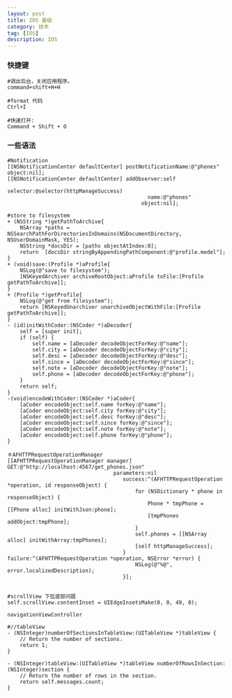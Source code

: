 ```yaml
---
layout: post
title: IOS 基础
category: 技术
tag: [IOS]
description: IOS
---
```


### 快捷键

	#调出后台，关闭应用程序。
    command+shift+H+H
	
	#format 代码
	Ctrl+I 
	
	#快速打开: 
	Command + Shift + O



### 一些语法

	#Notification
	[[NSNotificationCenter defaultCenter] postNotificationName:@"phones" object:nil];	
	[[NSNotificationCenter defaultCenter] addObserver:self
                                             selector:@selector(httpManageSuccess)
                                                 name:@"phones"
                                               object:nil];

	#store to filesystem
	+ (NSString *)getPathToArchive{
		NSArray *paths = NSSearchPathForDirectoriesInDomains(NSDocumentDirectory, NSUserDomainMask, YES);
    	NSString *docsDir = [paths objectAtIndex:0];
    	return  [docsDir stringByAppendingPathComponent:@"profile.model"];
	}
	+ (void)save:(Profile *)aProfile{
    	NSLog(@"save to filesystem");
    	[NSKeyedArchiver archiveRootObject:aProfile toFile:[Profile getPathToArchive]];
	}
	+ (Profile *)getProfile{
    	NSLog(@"get from filesystem");
    	return [NSKeyedUnarchiver unarchiveObjectWithFile:[Profile getPathToArchive]];
	}
	- (id)initWithCoder:(NSCoder *)aDecoder{
    	self = [super init];
    	if (self) {
        	self.name = [aDecoder decodeObjectForKey:@"name"];
        	self.city = [aDecoder decodeObjectForKey:@"city"];
        	self.desc = [aDecoder decodeObjectForKey:@"desc"];
        	self.since = [aDecoder decodeObjectForKey:@"since"];
        	self.note = [aDecoder decodeObjectForKey:@"note"];
        	self.phone = [aDecoder decodeObjectForKey:@"phone"];
    	}
    	return self;
	}
	-(void)encodeWithCoder:(NSCoder *)aCoder{
		[aCoder encodeObject:self.name forKey:@"name"];
    	[aCoder encodeObject:self.city forKey:@"city"];
    	[aCoder encodeObject:self.desc forKey:@"desc"];
    	[aCoder encodeObject:self.since forKey:@"since"];
    	[aCoder encodeObject:self.note forKey:@"note"];
    	[aCoder encodeObject:self.phone forKey:@"phone"];
	}

	＃AFHTTPRequestOperationManager
    [[AFHTTPRequestOperationManager manager] GET:@"http://localhost:4567/get_phones.json"
                                      parameters:nil
                                         success:^(AFHTTPRequestOperation *operation, id responseObject) {
                                             for (NSDictionary * phone in responseObject) {
                                                 Phone * tmpPhone = [[Phone alloc] initWithJson:phone];
                                                 [tmpPhones addObject:tmpPhone];
                                             }
                                             self.phones = [[NSArray alloc] initWithArray:tmpPhones];
                                             [self httpManageSuccess];
                                         } failure:^(AFHTTPRequestOperation *operation, NSError *error) {
                                             NSLog(@"%@", error.localizedDescription);
                                         }];
										 

	#scrollView 下拉底部问题
	self.scrollView.contentInset = UIEdgeInsetsMake(0, 0, 49, 0);
	
	navigationViewController

	#//tableView
	- (NSInteger)numberOfSectionsInTableView:(UITableView *)tableView {
	    // Return the number of sections.
	    return 1;
	}
	
	- (NSInteger)tableView:(UITableView *)tableView numberOfRowsInSection:(NSInteger)section {
	    // Return the number of rows in the section.
	    return self.messages.count;
	}

	
